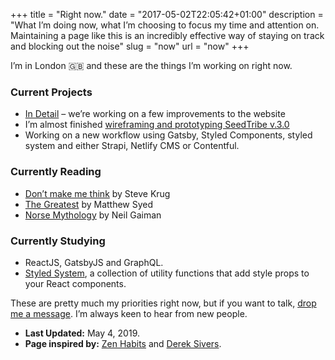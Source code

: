 +++
title = "Right now."
date = "2017-05-02T22:05:42+01:00"
description = "What I’m doing now, what I’m choosing to focus my time and attention on. Maintaining a page like this is an incredibly effective way of staying on track and blocking out the noise"
slug = "now"
url = "now"
+++

I’m in London 🇬🇧 and these are the things I’m working on right now.

### Current Projects

- [In Detail](https://indtl.com/) – we’re working on a few improvements to the website 
- I’m almost finished [wireframing and prototyping SeedTribe v.3.0](https://www.figma.com/file/QS1AWu3E6Dwhuy2aqyQyxgRS/SeedTribe-v.2?node-id=416%3A0)
- Working on a new workflow using Gatsby, Styled Components, styled system and either Strapi, Netlify CMS or Contentful.


### Currently Reading

- [Don’t make me think](https://www.goodreads.com/book/show/41009404-dont-make-me-think) by Steve Krug
- [The Greatest](https://www.goodreads.com/book/show/34056102-the-greatest) by Matthew Syed
- [Norse Mythology](https://www.goodreads.com/book/show/37903770-norse-mythology) by Neil Gaiman


### Currently Studying

- ReactJS, GatsbyJS and GraphQL.
- [Styled System](https://styled-system.com/), a collection of utility functions that add style props to your React components.


These are pretty much my priorities right now, but if you want to talk, [drop me a message](/contact/). I’m always keen to hear from new people.

- **Last Updated:** May 4, 2019.
- **Page inspired by:** [Zen Habits](https://zenhabits.net/now/) and [Derek Sivers](https://nownownow.com/about).
